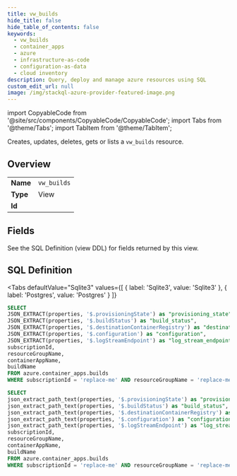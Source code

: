 ```yaml
--- 
title: vw_builds
hide_title: false
hide_table_of_contents: false
keywords:
  - vw_builds
  - container_apps
  - azure
  - infrastructure-as-code
  - configuration-as-data
  - cloud inventory
description: Query, deploy and manage azure resources using SQL
custom_edit_url: null
image: /img/stackql-azure-provider-featured-image.png
---
```


import CopyableCode from '@site/src/components/CopyableCode/CopyableCode';
import Tabs from '@theme/Tabs';
import TabItem from '@theme/TabItem';

Creates, updates, deletes, gets or lists a <code>vw_builds</code> resource.

## Overview
<table><tbody>
<tr><td><b>Name</b></td><td><code>vw_builds</code></td></tr>
<tr><td><b>Type</b></td><td>View</td></tr>
<tr><td><b>Id</b></td><td><CopyableCode code="azure.container_apps.vw_builds" /></td></tr>
</tbody></table>

## Fields

See the SQL Definition (view DDL) for fields returned by this view.

## SQL Definition

<Tabs
defaultValue="Sqlite3"
values={[
{ label: 'Sqlite3', value: 'Sqlite3' },
{ label: 'Postgres', value: 'Postgres' }
]}
>
<TabItem value="Sqlite3">

```sql
SELECT
JSON_EXTRACT(properties, '$.provisioningState') as "provisioning_state",
JSON_EXTRACT(properties, '$.buildStatus') as "build_status",
JSON_EXTRACT(properties, '$.destinationContainerRegistry') as "destination_container_registry",
JSON_EXTRACT(properties, '$.configuration') as "configuration",
JSON_EXTRACT(properties, '$.logStreamEndpoint') as "log_stream_endpoint",
subscriptionId,
resourceGroupName,
containerAppName,
buildName
FROM azure.container_apps.builds
WHERE subscriptionId = 'replace-me' AND resourceGroupName = 'replace-me' AND containerAppName = 'replace-me' AND buildName = 'replace-me';
```

</TabItem>
<TabItem value="Postgres">

```sql
SELECT
json_extract_path_text(properties, '$.provisioningState') as "provisioning_state",
json_extract_path_text(properties, '$.buildStatus') as "build_status",
json_extract_path_text(properties, '$.destinationContainerRegistry') as "destination_container_registry",
json_extract_path_text(properties, '$.configuration') as "configuration",
json_extract_path_text(properties, '$.logStreamEndpoint') as "log_stream_endpoint",
subscriptionId,
resourceGroupName,
containerAppName,
buildName
FROM azure.container_apps.builds
WHERE subscriptionId = 'replace-me' AND resourceGroupName = 'replace-me' AND containerAppName = 'replace-me' AND buildName = 'replace-me';
```

</TabItem>
</Tabs>
